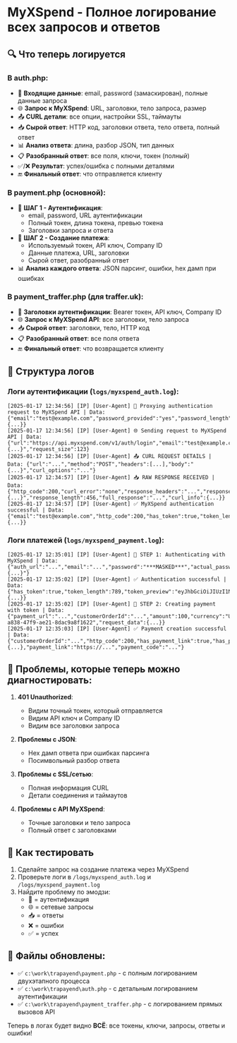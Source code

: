 # MyXSpend - Полное логирование всех запросов и ответов

## 🔍 Что теперь логируется

### В auth.php:
- 🔐 **Входящие данные**: email, password (замаскирован), полные данные запроса
- 🌐 **Запрос к MyXSpend**: URL, заголовки, тело запроса, размер
- 📤 **CURL детали**: все опции, настройки SSL, таймауты
- 📥 **Сырой ответ**: HTTP код, заголовки ответа, тело ответа, полный ответ
- 📊 **Анализ ответа**: длина, разбор JSON, тип данных
- 📋 **Разобранный ответ**: все поля, ключи, токен (полный)
- ✅/❌ **Результат**: успех/ошибка с полными деталями
- 🔚 **Финальный ответ**: что отправляется клиенту

### В payment.php (основной):
- 🔐 **ШАГ 1 - Аутентификация**: 
  - email, password, URL аутентификации
  - Полный токен, длина токена, превью токена
  - Заголовки запроса и ответа
- 🔐 **ШАГ 2 - Создание платежа**:
  - Используемый токен, API ключ, Company ID
  - Данные платежа, URL, заголовки
  - Сырой ответ, разобранный ответ
- 📊 **Анализ каждого ответа**: JSON парсинг, ошибки, hex дамп при ошибках

### В payment_traffer.php (для traffer.uk):
- 🔑 **Заголовки аутентификации**: Bearer токен, API ключ, Company ID
- 🌐 **Запрос к MyXSpend API**: все заголовки, тело запроса
- 📥 **Сырой ответ**: заголовки, тело, HTTP код
- 📋 **Разобранный ответ**: все поля ответа
- 🔚 **Финальный ответ**: что возвращается клиенту

## 📝 Структура логов

### Логи аутентификации (`logs/myxspend_auth.log`):
```
[2025-01-17 12:34:56] [IP] [User-Agent] 🔐 Proxying authentication request to MyXSpend API | Data: {"email":"test@example.com","password_provided":"yes","password_length":10,"full_request_data":{...}}
[2025-01-17 12:34:56] [IP] [User-Agent] 🌐 Sending request to MyXSpend API | Data: {"url":"https://api.myxspend.com/v1/auth/login","email":"test@example.com","password":"***MASKED***","request_body":"{...}","request_size":123}
[2025-01-17 12:34:56] [IP] [User-Agent] 📤 CURL REQUEST DETAILS | Data: {"url":"...","method":"POST","headers":[...],"body":"{...}","curl_options":"..."}
[2025-01-17 12:34:57] [IP] [User-Agent] 📥 RAW RESPONSE RECEIVED | Data: {"http_code":200,"curl_error":"none","response_headers":"...","response_body":"{...}","response_length":456,"full_response":"...","curl_info":{...}}
[2025-01-17 12:34:57] [IP] [User-Agent] ✅ MyXSpend authentication successful | Data: {"email":"test@example.com","http_code":200,"has_token":true,"token_length":789,"token_preview":"eyJhbGciOiJIUzI1NiI...","full_token":"eyJhbGciOiJIUzI1NiIsInR5cCI6IkpXVCJ9...","full_response":{...}}
```

### Логи платежей (`logs/myxspend_payment.log`):
```
[2025-01-17 12:35:01] [IP] [User-Agent] 🔐 STEP 1: Authenticating with MyXSpend | Data: {"auth_url":"...","email":"...","password":"***MASKED***","actual_password_length":10,"auth_request_body":"{...}"}
[2025-01-17 12:35:02] [IP] [User-Agent] ✅ Authentication successful | Data: {"has_token":true,"token_length":789,"token_preview":"eyJhbGciOiJIUzI1NiI...","full_token":"eyJhbGciOiJIUzI1NiIsInR5cCI6IkpXVCJ9...","auth_result":{...}}
[2025-01-17 12:35:02] [IP] [User-Agent] 🔐 STEP 2: Creating payment with token | Data: {"payment_url":"...","customerOrderId":"...","amount":100,"currency":"USD","token_used":"eyJhbGciOiJIUzI1NiIsInR5cCI6IkpXVCJ9...","api_key_used":"EODO9BsIPsW4w3QTjkxN8uwCg9uDqb1pJ8XvxY1TjUhvQZYhCT","company_id_used":"82dcbd4a-a838-47f9-ae21-8dac9a8f1622","request_data":{...}}
[2025-01-17 12:35:03] [IP] [User-Agent] ✅ Payment creation successful | Data: {"customerOrderId":"...","http_code":200,"has_payment_link":true,"has_payment_code":true,"response_code":"200","full_response":{...},"payment_link":"https://...","payment_code":"..."}
```

## 🔧 Проблемы, которые теперь можно диагностировать:

1. **401 Unauthorized**: 
   - Видим точный токен, который отправляется
   - Видим API ключ и Company ID
   - Видим все заголовки запроса

2. **Проблемы с JSON**:
   - Hex дамп ответа при ошибках парсинга
   - Посимвольный разбор ответа

3. **Проблемы с SSL/сетью**:
   - Полная информация CURL
   - Детали соединения и таймаутов

4. **Проблемы с API MyXSpend**:
   - Точные заголовки и тело запроса
   - Полный ответ с заголовками

## 🚀 Как тестировать

1. Сделайте запрос на создание платежа через MyXSpend
2. Проверьте логи в `/logs/myxspend_auth.log` и `/logs/myxspend_payment.log`
3. Найдите проблему по эмодзи:
   - 🔐 = аутентификация
   - 🌐 = сетевые запросы  
   - 📥 = ответы
   - ❌ = ошибки
   - ✅ = успех

## 📍 Файлы обновлены:
- ✅ `c:\work\trapayend\payment.php` - с полным логированием двухэтапного процесса
- ✅ `c:\work\trapayend\auth.php` - с детальным логированием аутентификации
- ✅ `c:\work\trapayend\payment_traffer.php` - с логированием прямых вызовов API

Теперь в логах будет видно **ВСЁ**: все токены, ключи, запросы, ответы и ошибки!
